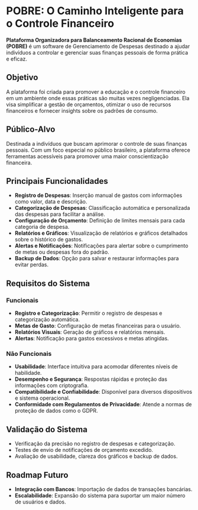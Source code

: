 # POBRE: O Caminho Inteligente para o Controle Financeiro

**Plataforma Organizadora para Balanceamento Racional de Economias (POBRE)** é um software de Gerenciamento de Despesas destinado a ajudar indivíduos a controlar e gerenciar suas finanças pessoais de forma prática e eficaz.

## Objetivo
A plataforma foi criada para promover a educação e o controle financeiro em um ambiente onde essas práticas são muitas vezes negligenciadas. Ela visa simplificar a gestão de orçamentos, otimizar o uso de recursos financeiros e fornecer insights sobre os padrões de consumo.

## Público-Alvo
Destinada a indivíduos que buscam aprimorar o controle de suas finanças pessoais. Com um foco especial no público brasileiro, a plataforma oferece ferramentas acessíveis para promover uma maior conscientização financeira.

## Principais Funcionalidades
- **Registro de Despesas**: Inserção manual de gastos com informações como valor, data e descrição.
- **Categorização de Despesas**: Classificação automática e personalizada das despesas para facilitar a análise.
- **Configuração de Orçamento**: Definição de limites mensais para cada categoria de despesa.
- **Relatórios e Gráficos**: Visualização de relatórios e gráficos detalhados sobre o histórico de gastos.
- **Alertas e Notificações**: Notificações para alertar sobre o cumprimento de metas ou despesas fora do padrão.
- **Backup de Dados**: Opção para salvar e restaurar informações para evitar perdas.

## Requisitos do Sistema
### Funcionais
- **Registro e Categorização**: Permitir o registro de despesas e categorização automática.
- **Metas de Gasto**: Configuração de metas financeiras para o usuário.
- **Relatórios Visuais**: Geração de gráficos e relatórios mensais.
- **Alertas**: Notificação para gastos excessivos e metas atingidas.

### Não Funcionais
- **Usabilidade**: Interface intuitiva para acomodar diferentes níveis de habilidade.
- **Desempenho e Segurança**: Respostas rápidas e proteção das informações com criptografia.
- **Compatibilidade e Confiabilidade**: Disponível para diversos dispositivos e sistema operacional.
- **Conformidade com Regulamentos de Privacidade**: Atende a normas de proteção de dados como o GDPR.

## Validação do Sistema
- Verificação da precisão no registro de despesas e categorização.
- Testes de envio de notificações de orçamento excedido.
- Avaliação de usabilidade, clareza dos gráficos e backup de dados.

## Roadmap Futuro
- **Integração com Bancos**: Importação de dados de transações bancárias.
- **Escalabilidade**: Expansão do sistema para suportar um maior número de usuários e dados.
